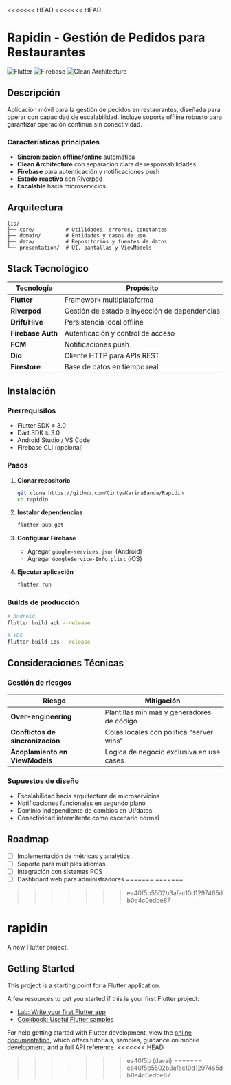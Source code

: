 <<<<<<< HEAD
<<<<<<< HEAD
# Rapidin - Gestión de Pedidos para Restaurantes

![Flutter](https://img.shields.io/badge/Flutter-02569B?style=flat&logo=flutter&logoColor=white)
![Firebase](https://img.shields.io/badge/Firebase-FFCA28?style=flat&logo=firebase&logoColor=black)
![Clean Architecture](https://img.shields.io/badge/Architecture-Clean-blue)

## Descripción

Aplicación móvil para la gestión de pedidos en restaurantes, diseñada para operar con capacidad de escalabilidad. Incluye soporte offline robusto para garantizar operación continua sin conectividad.

### Características principales
- **Sincronización offline/online** automática
- **Clean Architecture** con separación clara de responsabilidades
- **Firebase** para autenticación y notificaciones push
- **Estado reactivo** con Riverpod
- **Escalable** hacia microservicios

## Arquitectura

```
lib/
├── core/          # Utilidades, errores, constantes
├── domain/        # Entidades y casos de uso
├── data/          # Repositorios y fuentes de datos
└── presentation/  # UI, pantallas y ViewModels
```

## Stack Tecnológico

| Tecnología | Propósito |
|------------|----------|
| **Flutter** | Framework multiplataforma |
| **Riverpod** | Gestión de estado e inyección de dependencias |
| **Drift/Hive** | Persistencia local offline |
| **Firebase Auth** | Autenticación y control de acceso |
| **FCM** | Notificaciones push |
| **Dio** | Cliente HTTP para APIs REST |
| **Firestore** | Base de datos en tiempo real |

## Instalación

### Prerrequisitos
- Flutter SDK ≥ 3.0
- Dart SDK ≥ 3.0
- Android Studio / VS Code
- Firebase CLI (opcional)

### Pasos

1. **Clonar repositorio**
   ```bash
   git clone https://github.com/CintyaKarinaBanda/Rapidin
   cd rapidin
   ```

2. **Instalar dependencias**
   ```bash
   flutter pub get
   ```

3. **Configurar Firebase**
   - Agregar `google-services.json` (Android)
   - Agregar `GoogleService-Info.plist` (iOS)

4. **Ejecutar aplicación**
   ```bash
   flutter run
   ```

### Builds de producción

```bash
# Android
flutter build apk --release

# iOS
flutter build ios --release
```

## Consideraciones Técnicas

### Gestión de riesgos

| Riesgo | Mitigación |
|--------|------------|
| **Over-engineering** | Plantillas mínimas y generadores de código |
| **Conflictos de sincronización** | Colas locales con política "server wins" |
| **Acoplamiento en ViewModels** | Lógica de negocio exclusiva en use cases |

### Supuestos de diseño

- Escalabilidad hacia arquitectura de microservicios
- Notificaciones funcionales en segundo plano
- Dominio independiente de cambios en UI/datos
- Conectividad intermitente como escenario normal

## Roadmap

- [ ] Implementación de métricas y analytics
- [ ] Soporte para múltiples idiomas
- [ ] Integración con sistemas POS
- [ ] Dashboard web para administradores
=======
=======
>>>>>>> ea40f5b5502b3afac10d1297465db0e4c0edbe87
# rapidin

A new Flutter project.

## Getting Started

This project is a starting point for a Flutter application.

A few resources to get you started if this is your first Flutter project:

- [Lab: Write your first Flutter app](https://docs.flutter.dev/get-started/codelab)
- [Cookbook: Useful Flutter samples](https://docs.flutter.dev/cookbook)

For help getting started with Flutter development, view the
[online documentation](https://docs.flutter.dev/), which offers tutorials,
samples, guidance on mobile development, and a full API reference.
<<<<<<< HEAD
>>>>>>> ea40f5b (davai)
=======
>>>>>>> ea40f5b5502b3afac10d1297465db0e4c0edbe87
